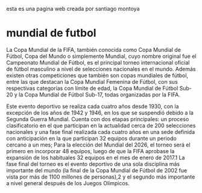 <html>
  <head>
    <title>mi pagina web</title>
  </head>
  <body>
    <p>esta es una pagina web creada por santiago montoya</p>
    <h1> mundial de futbol</h1>
    <p>La Copa Mundial de la FIFA, también conocida como Copa Mundial de Fútbol, Copa del Mundo o simplemente Mundial, cuyo nombre    original fue el Campeonato Mundial de Fútbol, es el principal torneo internacional oficial de fútbol masculino a nivel de selecciones nacionales en el mundo. Además existen otras competiciones que también son copas mundiales de fútbol, entre las que destacan la Copa Mundial Femenina de Fútbol, con sus respectivas categorías con límite de edad, la Copa Mundial de Fútbol Sub-20 y la Copa Mundial de Fútbol Sub-17, todas organizadas por la FIFA.

Este evento deportivo se realiza cada cuatro años desde 1930, con la excepción de los años de 1942 y 1946, en los que se suspendió debido a la Segunda Guerra Mundial. Cuenta con dos etapas principales: un proceso clasificatorio en el que participan en la actualidad cerca de 200 selecciones nacionales y una fase final realizada cada cuatro años en una sede definida con anticipación en la que participan 32 equipos durante un periodo cercano a un mes; Para la elección del Mundial del 2026, el torneo será el primero en incorporar 48 equipos, luego de que la FIFA aprobase la expansión de los habituales 32 equipos en el mes de enero de 2017.1​ La fase final del torneo es el evento deportivo de una sola disciplina más importante del mundo (la final de la Copa Mundial de Fútbol de 2002 fue vista por más de 1100 millones de personas),2​ y el segundo más importante a nivel general después de los Juegos Olímpicos.</p>
   
  </body>
</html>
  
